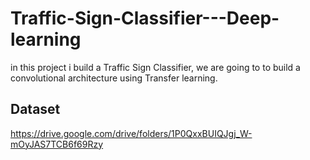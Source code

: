 # Traffic-Sign-Classifier---Deep-learning
in this project i build a Traffic Sign Classifier, we are going to to build a convolutional architecture using Transfer learning.

## Dataset
https://drive.google.com/drive/folders/1P0QxxBUIQJgj_W-mOyJAS7TCB6f69Rzy
